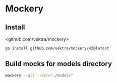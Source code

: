 # Mockery

## Install

<github.com/vektra/mockery>

```bash
go install github.com/vektra/mockery/v2@latest
```

## Build mocks for models directory

```bash
mockery --all --dir="./models"
```
